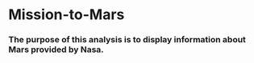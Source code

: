 # Mission-to-Mars
### The purpose of this analysis is to display information about Mars provided by Nasa. 
